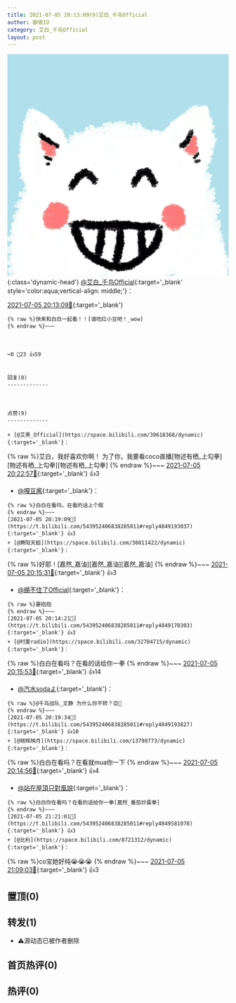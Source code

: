 ```yaml
---
title: 2021-07-05 20:13:09(9)艾白_千鸟Official
author: 御坂IO
category: 艾白_千鸟Official
layout: post
---
```


![img](/images/9ae8b9445fd0665cc014d9080156a45271be73c6.jpg){:class='dynamic-head'}
[@艾白_千鸟Official](https://space.bilibili.com/334537711/dynamic){:target='_blank' style='color:aqua;vertical-align: middle;'}：

[2021-07-05 20:13:09🔗](https://t.bilibili.com/543952406838285011){:target='_blank'}

~~~
{% raw %}快来和白白一起看！！[请吃红小豆吧！_wow]
{% endraw %}~~~



↪️0 💬23 👍59


回复(0)
-------------



点赞(9)
-------------

+ [@艾黑_Official](https://space.bilibili.com/39618368/dynamic){:target='_blank'}：
~~~
{% raw %}艾白，我好喜欢你啊！
为了你，我要看coco直播[物述有栖_上勾拳][物述有栖_上勾拳][物述有栖_上勾拳]
{% endraw %}~~~
[2021-07-05 20:22:57🔗](https://t.bilibili.com/543952406838285011#reply4849218543){:target='_blank'} 👍3
+ [@嘎豆酱](https://space.bilibili.com/14516328/dynamic){:target='_blank'}：
~~~
{% raw %}白白在看吗，在看的话上个舰
{% endraw %}~~~
[2021-07-05 20:19:09🔗](https://t.bilibili.com/543952406838285011#reply4849193037){:target='_blank'} 👍3
+ [@腾阳天蛤](https://space.bilibili.com/36011422/dynamic){:target='_blank'}：
~~~
{% raw %}好耶！[嘉然_嘉油][嘉然_嘉油][嘉然_嘉油]
{% endraw %}~~~
[2021-07-05 20:15:31🔗](https://t.bilibili.com/543952406838285011#reply4849168623){:target='_blank'} 👍3
+ [@绷不住了Official](https://space.bilibili.com/26594313/dynamic){:target='_blank'}：
~~~
{% raw %}要抱抱
{% endraw %}~~~
[2021-07-05 20:14:21🔗](https://t.bilibili.com/543952406838285011#reply4849170303){:target='_blank'} 👍3
+ [@村夏radio](https://space.bilibili.com/32784715/dynamic){:target='_blank'}：
~~~
{% raw %}白白在看吗？在看的话给你一拳
{% endraw %}~~~
[2021-07-05 20:15:53🔗](https://t.bilibili.com/543952406838285011#reply4849169413){:target='_blank'} 👍14
+ [@汽水sodaよ](https://space.bilibili.com/39233606/dynamic){:target='_blank'}：
~~~
{% raw %}@千鸟战队_文静 为什么你不转？😡👊
{% endraw %}~~~
[2021-07-05 20:19:34🔗](https://t.bilibili.com/543952406838285011#reply4849193827){:target='_blank'} 👍10
+ [@晓辉映月](https://space.bilibili.com/13798773/dynamic){:target='_blank'}：
~~~
{% raw %}白白在看吗？在看就mua你一下
{% endraw %}~~~
[2021-07-05 20:14:56🔗](https://t.bilibili.com/543952406838285011#reply4849175100){:target='_blank'} 👍4
+ [@站在屋頂只對風說](https://space.bilibili.com/407815231/dynamic){:target='_blank'}：
~~~
{% raw %}白白你在看吗？在看的话给你一拳[嘉然_番茄炒蛋拳]
{% endraw %}~~~
[2021-07-05 21:21:01🔗](https://t.bilibili.com/543952406838285011#reply4849581078){:target='_blank'} 👍3
+ [@比利](https://space.bilibili.com/8721312/dynamic){:target='_blank'}：
~~~
{% raw %}co宝她好纯😭😭😭
{% endraw %}~~~
[2021-07-05 21:09:03🔗](https://t.bilibili.com/543952406838285011#reply4849507978){:target='_blank'} 👍3


置顶(0)
-------------



转发(1)
-------------

+ ⚠源动态已被作者删除


首页热评(0)
-------------



热评(0)
-------------



